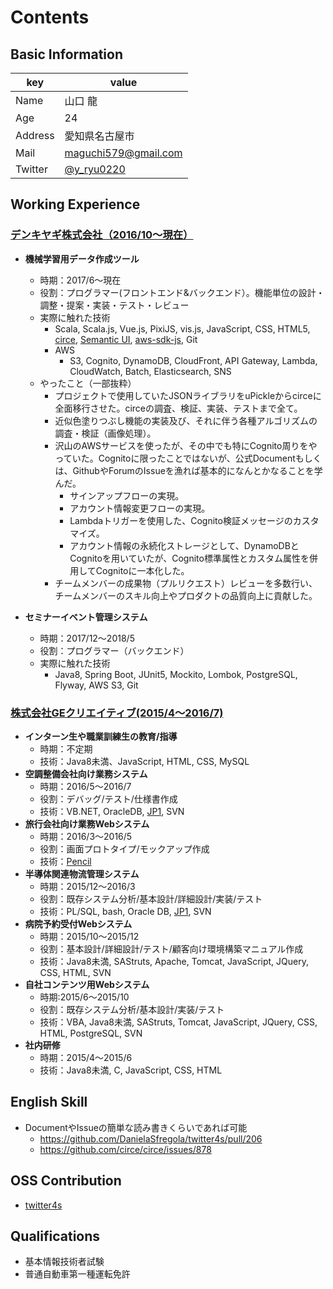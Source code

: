 # Contents
## Basic Information
|key|value|
|---|-----|
|Name|山口 龍|
|Age|24|
|Address|愛知県名古屋市|
|Mail|maguchi579@gmail.com|
|Twitter|[@y_ryu0220](http://twitter.com/y_ryu0220)|

## Working Experience
### [デンキヤギ株式会社（2016/10〜現在）](https://www.denkiyagi.jp)
- **機械学習用データ作成ツール**
  - 時期：2017/6〜現在
  - 役割：プログラマー(フロントエンド&バックエンド）。機能単位の設計・調整・提案・実装・テスト・レビュー
  - 実際に触れた技術
    - Scala, Scala.js, Vue.js, PixiJS, vis.js, JavaScript, CSS, HTML5, [circe](https://github.com/circe), [Semantic UI](https://github.com/Semantic-Org/Semantic-UI), [aws-sdk-js](https://github.com/aws/aws-sdk-js), Git
    - AWS
      - S3, Cognito, DynamoDB, CloudFront, API Gateway, Lambda, CloudWatch, Batch, Elasticsearch, SNS
  - やったこと（一部抜粋）
    - プロジェクトで使用していたJSONライブラリをuPickleからcirceに全面移行させた。circeの調査、検証、実装、テストまで全て。
    - 近似色塗りつぶし機能の実装及び、それに伴う各種アルゴリズムの調査・検証（画像処理）。
    - 沢山のAWSサービスを使ったが、その中でも特にCognito周りをやっていた。Cognitoに限ったことではないが、公式Documentもしくは、GithubやForumのIssueを漁れば基本的になんとかなることを学んだ。
      - サインアップフローの実現。
      - アカウント情報変更フローの実現。
      - Lambdaトリガーを使用した、Cognito検証メッセージのカスタマイズ。
      - アカウント情報の永続化ストレージとして、DynamoDBとCognitoを用いていたが、Cognito標準属性とカスタム属性を併用してCognitoに一本化した。
    - チームメンバーの成果物（プルリクエスト）レビューを多数行い、チームメンバーのスキル向上やプロダクトの品質向上に貢献した。  
      
- **セミナーイベント管理システム**
  - 時期：2017/12〜2018/5
  - 役割：プログラマー（バックエンド）
  - 実際に触れた技術
    - Java8, Spring Boot, JUnit5, Mockito, Lombok, PostgreSQL, Flyway, AWS S3, Git
### [株式会社GEクリエイティブ(2015/4〜2016/7)](https://ge-creative.co.jp/)
- **インターン生や職業訓練生の教育/指導**
  - 時期：不定期
  - 技術：Java8未満、JavaScript, HTML, CSS, MySQL
- **空調整備会社向け業務システム**
  - 時期：2016/5〜2016/7
  - 役割：デバッグ/テスト/仕様書作成
  - 技術：VB.NET, OracleDB, [JP1](http://www.hitachi.co.jp/Prod/comp/soft1/jp1/), SVN 
- **旅行会社向け業務Webシステム** 
  - 時期：2016/3〜2016/5
  - 役割：画面プロトタイプ/モックアップ作成
  - 技術：[Pencil](http://pencil.evolus.vn/)
- **半導体関連物流管理システム**
  - 時期：2015/12〜2016/3
  - 役割：既存システム分析/基本設計/詳細設計/実装/テスト
  - 技術：PL/SQL, bash, Oracle DB, [JP1](http://www.hitachi.co.jp/Prod/comp/soft1/jp1/), SVN
- **病院予約受付Webシステム**
  - 時期：2015/10〜2015/12
  - 役割：基本設計/詳細設計/テスト/顧客向け環境構築マニュアル作成
  - 技術：Java8未満, SAStruts, Apache, Tomcat, JavaScript, JQuery, CSS, HTML, SVN
- **自社コンテンツ用Webシステム**
  - 時期:2015/6〜2015/10
  - 役割：既存システム分析/基本設計/実装/テスト
  - 技術：VBA, Java8未満, SAStruts, Tomcat, JavaScript, JQuery, CSS, HTML, PostgreSQL, SVN
- **社内研修**
  - 時期：2015/4〜2015/6
  - 技術：Java8未満, C, JavaScript, CSS, HTML
    
## English Skill
- DocumentやIssueの簡単な読み書きくらいであれば可能
  - https://github.com/DanielaSfregola/twitter4s/pull/206
  - https://github.com/circe/circe/issues/878
     
## OSS Contribution
- [twitter4s](https://github.com/DanielaSfregola/twitter4s)

## Qualifications
- 基本情報技術者試験
- 普通自動車第一種運転免許

